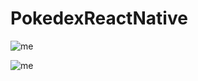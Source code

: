 # PokedexReactNative

![me](https://i.postimg.cc/59G9Fh84/Screenshot-1620145692.png)

![me](https://i.postimg.cc/Njx5TNgd/Screenshot-1620145709.png)
